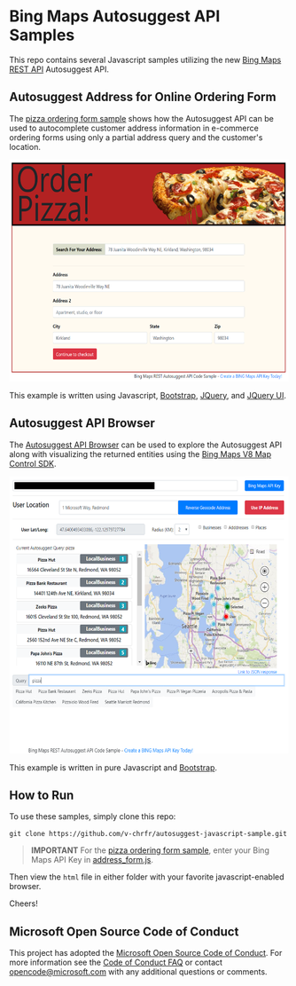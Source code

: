 # Bing Maps Autosuggest API Samples

This repo contains several Javascript samples utilizing the new [Bing Maps REST API](https://msdn.microsoft.com/en-us/library/ff701713.aspx) Autosuggest API.

## Autosuggest Address for Online Ordering Form

The [pizza ordering form sample](pizza-ordering-form) shows how the Autosuggest API can be used to autocomplete customer address information in e-commerce ordering forms using only a partial address query and the customer's location.

<img src="media/pizza_sample.PNG" height="400">

This example is written using Javascript, [Bootstrap](http://getbootstrap.com/), [JQuery](https://jquery.com/), and [JQuery UI](https://jqueryui.com/autocomplete/).

## Autosuggest API Browser

The [Autosuggest API Browser](api-browser) can be used to explore the Autosuggest API along with visualizing the returned entities using the [Bing Maps V8 Map Control SDK](https://msdn.microsoft.com/en-us/library/mt712542.aspx).

<img src="media/autosuggest_tool_pic.PNG" height="500">

This example is written in pure Javascript and [Bootstrap](http://getbootstrap.com/).

## How to Run

To use these samples, simply clone this repo:

```console
git clone https://github.com/v-chrfr/autosuggest-javascript-sample.git
```

> **IMPORTANT** For the [pizza ordering form sample](pizza-ordering-form), enter your Bing Maps API Key in [address_form.js](pizza-ordering-form/address_form.js).

Then view the `html` file in either folder with your favorite javascript-enabled browser.

Cheers!

## Microsoft Open Source Code of Conduct
This project has adopted the [Microsoft Open Source Code of Conduct](https://opensource.microsoft.com/codeofconduct/).
For more information see the [Code of Conduct FAQ](https://opensource.microsoft.com/codeofconduct/faq/) or contact [opencode@microsoft.com](mailto:opencode@microsoft.com) with any additional questions or comments.
